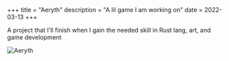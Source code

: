 +++
title = "Aeryth"
description = "A lil game I am working on"
date = 2022-03-13
+++

A project that I'll finish when I gain the needed skill in Rust lang, art, and game development

![Aeryth](/pix/aeryth.png)

